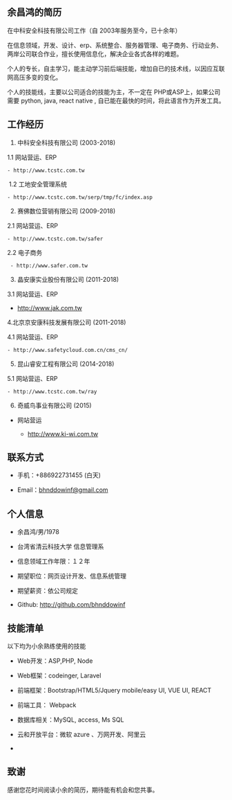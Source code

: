 

## 余昌鸿的简历

在中科安全科技有限公司工作（自 2003年服务至今，已十余年）

在信息领域，开发、设计、erp、系统整合、服务器管理、电子商务、行动业务、两岸公司联合作业，擅长使用信息化，解决企业各式各样的难题。 

个人的专长，自主学习，能主动学习前后端技能，增加自已的技术线，以因应互联网高压多变的变化。

个人的技能线，主要以公司适合的技能为主，不一定在 PHP或ASP上，如果公司需要 python, java, react native , 自已能在最快的时间，将此语言作为开发工具。

 
## 工作经历


1. 中科安全科技有限公司 (2003-2018)

  1.1 网站营运、ERP
  
    - http://www.tcstc.com.tw
  
  1.2 工地安全管理系统

    - http://www.tcstc.com.tw/serp/tmp/fc/index.asp 

  
2. 赛佛数位营销有限公司 (2009-2018)

  2.1 网站营运、ERP 

    - http://www.tcstc.com.tw/safer 
  
  2.2 电子商务

     - http://www.safer.com.tw 
  
3. 晶安康实业股份有限公司 (2011-2018)

 3.1 网站营运、ERP

  - http://www.jak.com.tw 
  
4.北京京安康科技发展有限公司 (2011-2018)

  4.1 网站营运、ERP

    - http://www.safetycloud.com.cn/cms_cn/
   
   
5. 昆山睿安工程有限公司 (2014-2018)

  5.1 网站营运、ERP

    - http://www.tcstc.com.tw/ray  
   
6. 奇威鸟事业有限公司 (2015)

- 网站营运

    - http://www.ki-wi.com.tw  






## 联系方式

- 手机：+886922731455 (白天)

- Email：bhnddowinf@gmail.com




## 个人信息

- 余昌鸿/男/1978 

- 台湾省清云科技大学 信息管理系 

- 信息领域工作年限：１２年

- 期望职位：网页设计开发、信息系统管理

- 期望薪资：依公司规定

 - Github: http://github.com/bhnddowinf



## 技能清单
以下均为小余熟练使用的技能

- Web开发：ASP,PHP, Node

- Web框架：codeinger, Laravel

- 前端框架：Bootstrap/HTML5/Jquery mobile/easy UI, VUE UI, REACT

- 前端工具： Webpack

- 数据库相关：MySQL, access, Ms SQL 

- 云和开放平台：微软 azure 、万网开发、阿里云


-


## 致谢
感谢您花时间阅读小余的简历，期待能有机会和您共事。


